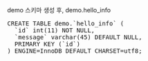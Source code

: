 

demo 스키마 생성 후,
demo.hello_info
<html>
<pre>
CREATE TABLE demo.`hello_info` (
  `id` int(11) NOT NULL,
  `message` varchar(45) DEFAULT NULL,
  PRIMARY KEY (`id`)
) ENGINE=InnoDB DEFAULT CHARSET=utf8;
</pre>
<html>
